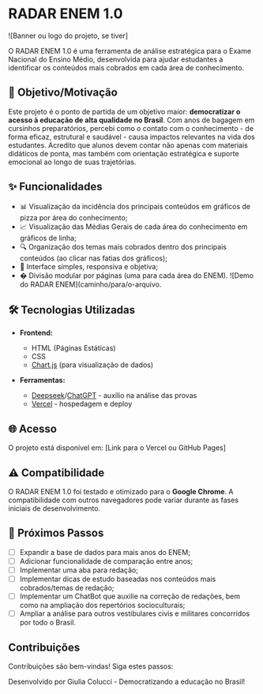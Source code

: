 # RADAR ENEM 1.0

![Banner ou logo do projeto, se tiver] 

O RADAR ENEM 1.0 é uma ferramenta de análise estratégica para o Exame Nacional do Ensino Médio, desenvolvida para ajudar estudantes a identificar os conteúdos mais cobrados em cada área de conhecimento.

## 🚀 Objetivo/Motivação

Este projeto é o ponto de partida de um objetivo maior: **democratizar o acesso à educação de alta qualidade no Brasil**. Com anos de bagagem em cursinhos preparatórios, percebi como o contato com o conhecimento - de forma eficaz, estrutural e saudável - causa impactos relevantes na vida dos estudantes. 
Acredito que alunos devem contar não apenas com materiais didáticos de ponta, mas também com orientação estratégica e suporte emocional ao longo de suas trajetórias.

## ✨ Funcionalidades

- 📊 Visualização da incidência dos principais conteúdos em gráficos de pizza por área do conhecimento;
- 📈 Visualização das Médias Gerais de cada área do conhecimento em gráficos de linha;
- 🔍 Organização dos temas mais cobrados dentro dos principais conteúdos (ao clicar nas fatias dos gráficos);
- 📱 Interface simples, responsiva e objetiva;
- � Divisão modular por páginas (uma para cada área do ENEM).
![Demo do RADAR ENEM](caminho/para/o-arquivo.

## 🛠️ Tecnologias Utilizadas

- **Frontend:**
  - HTML (Páginas Estáticas)
  - CSS
  - [Chart.js](https://www.chartjs.org/) (para visualização de dados)

- **Ferramentas:**
  - [Deepseek](https://www.deepseek.com)/[ChatGPT](https://chat.openai.com) - auxílio na análise das provas
  - [Vercel](https://vercel.com) - hospedagem e deploy

## 🌐 Acesso

O projeto está disponível em: [Link para o Vercel ou GitHub Pages]

## ⚠️ Compatibilidade

O RADAR ENEM 1.0 foi testado e otimizado para o **Google Chrome**. A compatibilidade com outros navegadores pode variar durante as fases iniciais de desenvolvimento.

## 📌 Próximos Passos

- [ ] Expandir a base de dados para mais anos do ENEM;
- [ ] Adicionar funcionalidade de comparação entre anos;
- [ ] Implementar uma aba para redação;
- [ ] Implementar dicas de estudo baseadas nos conteúdos mais cobrados/temas de redação;
- [ ] Implementar um ChatBot que auxilie na correção de redações, bem como na ampliação dos repertórios socioculturais;
- [ ] Ampliar a análise para outros vestibulares civis e militares concorridos por todo o Brasil.

## Contribuições
Contribuições são bem-vindas! Siga estes passos:


Desenvolvido por Giulia Colucci - Democratizando a educação no Brasil!
